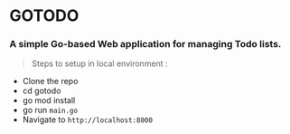 # GOTODO

### A simple Go-based Web application for managing Todo lists. 

 > Steps to setup in local environment :
 
 - Clone the repo
 - cd gotodo
 - go mod install
 - go run ```main.go```
 - Navigate to ```http://localhost:8000```